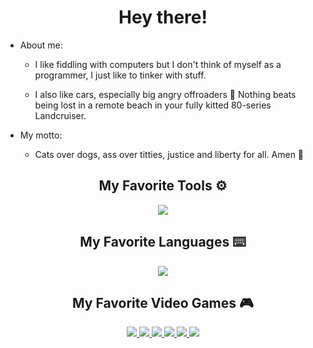 <h1 align="center">
  Hey there!
</h1>

- About me:
  - I like fiddling with computers but I don't think of myself as a programmer, I just like to tinker with stuff.

  - I also like cars, especially big angry offroaders 🚙 Nothing beats being lost in a remote beach in your fully kitted 80-series Landcruiser.

- My motto:
  - Cats over dogs, ass over titties, justice and liberty for all. Amen 🙏

<h2 align="center">
 My Favorite Tools ⚙️
</h2>
<p align="center">
    <img src="https://skillicons.dev/icons?i=git,kali,windows,autocad,ps,vim,vscode,androidstudio,selenium" />
</p>

<h2 align="center">
 My Favorite Languages ⌨️
</h2>
<p align="center">
    <img src="https://skillicons.dev/icons?i=css,py,lua,html,js,kotlin" />
</p>

<h2 align="center">
 My Favorite Video Games 🎮
</h2>
<p align="center">
  <a href="https://www.ubisoft.com/en-us/game/for-honor"/a><img src="https://github.com/xesdoog/xesdoog/assets/66764345/de0c5fd1-f5f4-4fc7-b4bc-1ec8d26a3f3c"/> 
  <a href="https://www.rockstargames.com/gta-v"/a><img src="https://github.com/xesdoog/xesdoog/assets/66764345/244c75a7-f0e8-4e7d-9d8a-3657f407cbd0"/>
  <a href="https://forza.net/horizon"/a><img src="https://github.com/xesdoog/xesdoog/assets/66764345/1fccc77e-77e3-43ff-8a47-a15799d844e1"/>
  <a href="https://www.cyberpunk.net/"/a><img src="https://github.com/xesdoog/xesdoog/assets/66764345/482a47a6-946b-42a0-b818-e5f915bbae7d"/>
  <a href="https://assettocorsa.gg/"/a><img src="https://github.com/xesdoog/xesdoog/assets/66764345/a9684200-0223-46e6-acd3-4e7c498d1c83"/>
  <a href="https://www.beamng.com/game/"/a><img src="https://github.com/xesdoog/xesdoog/assets/66764345/a8fb7f2b-e244-441e-9502-b1f4c02b812a"/>
</p>

